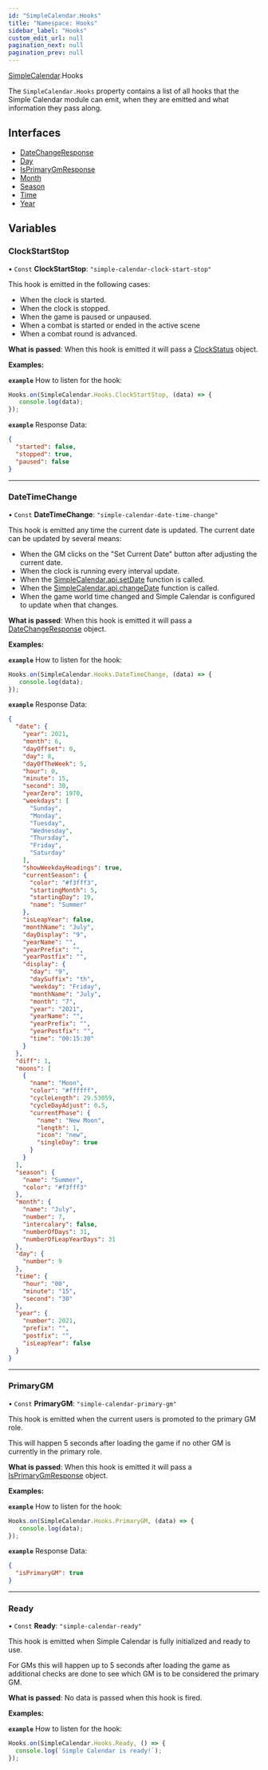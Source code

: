 ```yaml
---
id: "SimpleCalendar.Hooks"
title: "Namespace: Hooks"
sidebar_label: "Hooks"
custom_edit_url: null
pagination_next: null
pagination_prev: null
---
```


[SimpleCalendar](SimpleCalendar.md).Hooks

The `SimpleCalendar.Hooks` property contains a list of all hooks that the Simple Calendar module can emit, when they are emitted and what information they pass along.

## Interfaces

- [DateChangeResponse](../interfaces/SimpleCalendar.Hooks.DateChangeResponse.md)
- [Day](../interfaces/SimpleCalendar.Hooks.Day.md)
- [IsPrimaryGmResponse](../interfaces/SimpleCalendar.Hooks.IsPrimaryGmResponse.md)
- [Month](../interfaces/SimpleCalendar.Hooks.Month.md)
- [Season](../interfaces/SimpleCalendar.Hooks.Season.md)
- [Time](../interfaces/SimpleCalendar.Hooks.Time.md)
- [Year](../interfaces/SimpleCalendar.Hooks.Year.md)

## Variables

### ClockStartStop

• `Const` **ClockStartStop**: ``"simple-calendar-clock-start-stop"``

This hook is emitted in the following cases:

- When the clock is started.
- When the clock is stopped.
- When the game is paused or unpaused.
- When a combat is started or ended in the active scene
- When a combat round is advanced.

**What is passed**: When this hook is emitted it will pass a [ClockStatus](../interfaces/SimpleCalendar.ClockStatus.md) object.

**Examples:**

**`example`** How to listen for the hook:
  ```javascript
Hooks.on(SimpleCalendar.Hooks.ClockStartStop, (data) => {
     console.log(data);
 });
```

**`example`** Response Data:
```json
{
  "started": false,
  "stopped": true,
  "paused": false
}
```

___

### DateTimeChange

• `Const` **DateTimeChange**: ``"simple-calendar-date-time-change"``

This hook is emitted any time the current date is updated. The current date can be updated by several means:

- When the GM clicks on the "Set Current Date" button after adjusting the current date.
- When the clock is running every interval update.
- When the [SimpleCalendar.api.setDate](SimpleCalendar.api.md#setdate) function is called.
- When the [SimpleCalendar.api.changeDate](SimpleCalendar.api.md#changedate) function is called.
- When the game world time changed and Simple Calendar is configured to update when that changes.

**What is passed**: When this hook is emitted it will pass a [DateChangeResponse](../interfaces/SimpleCalendar.Hooks.DateChangeResponse.md) object.

**Examples:**

**`example`** How to listen for the hook:
  ```javascript
Hooks.on(SimpleCalendar.Hooks.DateTimeChange, (data) => {
     console.log(data);
 });
```

**`example`** Response Data:
```json
{
  "date": {
    "year": 2021,
    "month": 6,
    "dayOffset": 0,
    "day": 8,
    "dayOfTheWeek": 5,
    "hour": 0,
    "minute": 15,
    "second": 30,
    "yearZero": 1970,
    "weekdays": [
      "Sunday",
      "Monday",
      "Tuesday",
      "Wednesday",
      "Thursday",
      "Friday",
      "Saturday"
    ],
    "showWeekdayHeadings": true,
    "currentSeason": {
      "color": "#f3fff3",
      "startingMonth": 5,
      "startingDay": 19,
      "name": "Summer"
    },
    "isLeapYear": false,
    "monthName": "July",
    "dayDisplay": "9",
    "yearName": "",
    "yearPrefix": "",
    "yearPostfix": "",
    "display": {
      "day": "9",
      "daySuffix": "th",
      "weekday": "Friday",
      "monthName": "July",
      "month": "7",
      "year": "2021",
      "yearName": "",
      "yearPrefix": "",
      "yearPostfix": "",
      "time": "00:15:30"
    }
  },
  "diff": 1,
  "moons": [
    {
      "name": "Moon",
      "color": "#ffffff",
      "cycleLength": 29.53059,
      "cycleDayAdjust": 0.5,
      "currentPhase": {
        "name": "New Moon",
        "length": 1,
        "icon": "new",
        "singleDay": true
      }
    }
  ],
  "season": {
    "name": "Summer",
    "color": "#f3fff3"
  },
  "month": {
    "name": "July",
    "number": 7,
    "intercalary": false,
    "numberOfDays": 31,
    "numberOfLeapYearDays": 31
  },
  "day": {
    "number": 9
  },
  "time": {
    "hour": "00",
    "minute": "15",
    "second": "30"
  },
  "year": {
    "number": 2021,
    "prefix": "",
    "postfix": "",
    "isLeapYear": false
  }
}
```

___

### PrimaryGM

• `Const` **PrimaryGM**: ``"simple-calendar-primary-gm"``

This hook is emitted when the current users is promoted to the primary GM role.

This will happen 5 seconds after loading the game if no other GM is currently in the primary role.

**What is passed**: When this hook is emitted it will pass a [IsPrimaryGmResponse](../interfaces/SimpleCalendar.Hooks.IsPrimaryGmResponse.md) object.

**Examples:**

**`example`** How to listen for the hook:
  ```javascript
Hooks.on(SimpleCalendar.Hooks.PrimaryGM, (data) => {
     console.log(data);
 });
```

**`example`** Response Data:
```json
{
  "isPrimaryGM": true
}
```

___

### Ready

• `Const` **Ready**: ``"simple-calendar-ready"``

This hook is emitted when Simple Calendar is fully initialized and ready to use.

For GMs this will happen up to 5 seconds after loading the game as additional checks are done to see which GM is to be considered the primary GM.

**What is passed**: No data is passed when this hook is fired.

**Examples:**

**`example`** How to listen for the hook:
  ```javascript
Hooks.on(SimpleCalendar.Hooks.Ready, () => {
    console.log(`Simple Calendar is ready!`);
});
```
